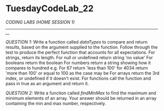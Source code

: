 # TuesdayCodeLab_22

*CODING LABS (HOME SESSION 1)  ________________________________________________________________________________*

*QUESTION 1:*
Write a function called *dataTypes* to compare and return results, based on the argument supplied to the function. Follow through the test to produce the perfect function that accounts for all expectations.
For strings, return its length.
For null or undefined return string 'no value'
For booleans return the boolean
For numbers return a string showing how it compares to hundred e.g. For 67 return 'less than 100' for 4034 return 'more than 100' or equal to 100 as the case may be
For arrays return the 3rd index, or undefined if it doesn't exist.
For functions call the function and pass in true as an argument and return it.

*QUESTION 2:*
Write a function called *findMinMax* to find the maximum and minimum elements of an array. Your answer should be returned in an array containing the min and max number, respectively.
